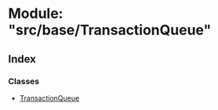 # Module: "src/base/TransactionQueue"

## Index

### Classes

* [TransactionQueue](../classes/_src_base_transactionqueue_.transactionqueue.md)
